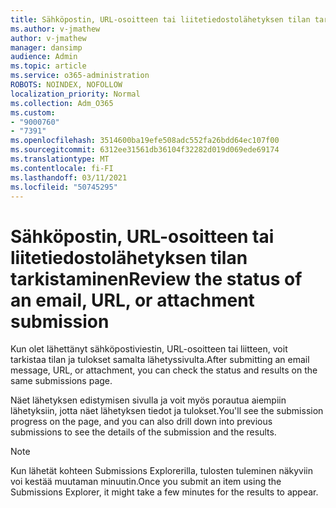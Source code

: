 ```yaml
---
title: Sähköpostin, URL-osoitteen tai liitetiedostolähetyksen tilan tarkistaminen
ms.author: v-jmathew
author: v-jmathew
manager: dansimp
audience: Admin
ms.topic: article
ms.service: o365-administration
ROBOTS: NOINDEX, NOFOLLOW
localization_priority: Normal
ms.collection: Adm_O365
ms.custom:
- "9000760"
- "7391"
ms.openlocfilehash: 3514600ba19efe508adc552fa26bdd64ec107f00
ms.sourcegitcommit: 6312ee31561db36104f32282d019d069ede69174
ms.translationtype: MT
ms.contentlocale: fi-FI
ms.lasthandoff: 03/11/2021
ms.locfileid: "50745295"
---
```

# <a name="review-the-status-of-an-email-url-or-attachment-submission"></a><span data-ttu-id="99aea-102">Sähköpostin, URL-osoitteen tai liitetiedostolähetyksen tilan tarkistaminen</span><span class="sxs-lookup"><span data-stu-id="99aea-102">Review the status of an email, URL, or attachment submission</span></span>

<span data-ttu-id="99aea-103">Kun olet lähettänyt sähköpostiviestin, URL-osoitteen tai liitteen, voit tarkistaa tilan ja tulokset samalta lähetyssivulta.</span><span class="sxs-lookup"><span data-stu-id="99aea-103">After submitting an email message, URL, or attachment, you can check the status and results on the same submissions page.</span></span>

<span data-ttu-id="99aea-104">Näet lähetyksen edistymisen sivulla ja voit myös porautua aiempiin lähetyksiin, jotta näet lähetyksen tiedot ja tulokset.</span><span class="sxs-lookup"><span data-stu-id="99aea-104">You'll see the submission progress on the page, and you can also drill down into previous submissions to see the details of the submission and the results.</span></span>

> [!NOTE]
> <span data-ttu-id="99aea-105">Kun lähetät kohteen Submissions Explorerilla, tulosten tuleminen näkyviin voi kestää muutaman minuutin.</span><span class="sxs-lookup"><span data-stu-id="99aea-105">Once you submit an item using the Submissions Explorer, it might take a few minutes for the results to appear.</span></span>

